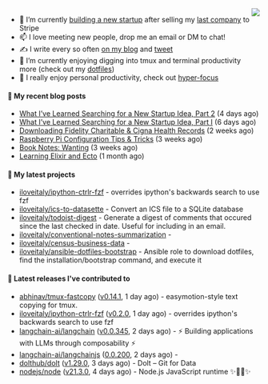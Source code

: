 <img align="right" src="https://github-readme-stats.vercel.app/api?username=iloveitaly&show_icons=true&text_color=718096&hide_title=true"/>

- 🔭 I’m currently [building a new startup](https://mikebian.co/bye-stripe-on-to-the-next-adventure/) after selling my [last company](https://suitesync.io) to Stripe
- 📫 I love meeting new people, drop me an email or DM to chat!
- ✍️ I write every so often [on my blog](http://mikebian.co/) and [tweet](https://twitter.com/mike_bianco)
- 🌱 I’m currently enjoying digging into tmux and terminal productivity more (check out my [dotfiles](https://github.com/iloveitaly/dotfiles))
- 💬 I really enjoy personal productivity, check out [hyper-focus](https://github.com/iloveitaly/hyper-focus)

#### 📜 My recent blog posts


- [What I’ve Learned Searching for a New Startup Idea, Part 2](https://mikebian.co/what-ive-learned-searching-for-a-new-startup-idea-part-2/) (4 days ago)
- [What I’ve Learned Searching for a New Startup Idea, Part I](https://mikebian.co/what-ive-learned-searching-for-a-new-startup-idea-part-i/) (6 days ago)
- [Downloading Fidelity Charitable &amp; Cigna Health Records](https://mikebian.co/downloading-fidelity-charitable-cigna-health-records/) (2 weeks ago)
- [Raspberry Pi Configuration Tips &amp; Tricks](https://mikebian.co/raspberry-pi-configuration-tips-tricks/) (3 weeks ago)
- [Book Notes: Wanting](https://mikebian.co/book-notes-wanting/) (3 weeks ago)
- [Learning Elixir and Ecto](https://mikebian.co/learning-elixir-and-ecto/) (1 month ago)

#### 🌱 My latest projects


- [iloveitaly/ipython-ctrlr-fzf](https://github.com/iloveitaly/ipython-ctrlr-fzf) - overrides ipython&#39;s backwards search to use fzf
- [iloveitaly/ics-to-datasette](https://github.com/iloveitaly/ics-to-datasette) - Convert an ICS file to a SQLite database
- [iloveitaly/todoist-digest](https://github.com/iloveitaly/todoist-digest) - Generate a digest of comments that occured since the last checked in date. Useful for including in an email.
- [iloveitaly/conventional-notes-summarization](https://github.com/iloveitaly/conventional-notes-summarization) - 
- [iloveitaly/census-business-data](https://github.com/iloveitaly/census-business-data) - 
- [iloveitaly/ansible-dotfiles-bootstrap](https://github.com/iloveitaly/ansible-dotfiles-bootstrap) - Ansible role to download dotfiles, find the installation/bootstrap command, and execute it

#### 🔭 Latest releases I've contributed to


- [abhinav/tmux-fastcopy](https://github.com/abhinav/tmux-fastcopy) ([v0.14.1](https://github.com/abhinav/tmux-fastcopy/releases/tag/v0.14.1), 1 day ago) - easymotion-style text copying for tmux.
- [iloveitaly/ipython-ctrlr-fzf](https://github.com/iloveitaly/ipython-ctrlr-fzf) ([v0.2.0](https://github.com/iloveitaly/ipython-ctrlr-fzf/releases/tag/v0.2.0), 1 day ago) - overrides ipython&#39;s backwards search to use fzf
- [langchain-ai/langchain](https://github.com/langchain-ai/langchain) ([v0.0.345](https://github.com/langchain-ai/langchain/releases/tag/v0.0.345), 2 days ago) - ⚡ Building applications with LLMs through composability ⚡
- [langchain-ai/langchainjs](https://github.com/langchain-ai/langchainjs) ([0.0.200](https://github.com/langchain-ai/langchainjs/releases/tag/0.0.200), 2 days ago) - 
- [dolthub/dolt](https://github.com/dolthub/dolt) ([v1.29.0](https://github.com/dolthub/dolt/releases/tag/v1.29.0), 3 days ago) - Dolt – Git for Data
- [nodejs/node](https://github.com/nodejs/node) ([v21.3.0](https://github.com/nodejs/node/releases/tag/v21.3.0), 4 days ago) - Node.js JavaScript runtime ✨🐢🚀✨
